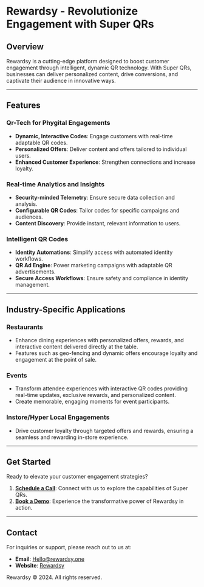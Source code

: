 # Rewardsy - Revolutionize Engagement with Super QRs

## Overview
Rewardsy is a cutting-edge platform designed to boost customer engagement through intelligent, dynamic QR technology. With Super QRs, businesses can deliver personalized content, drive conversions, and captivate their audience in innovative ways.

---

## Features

### Qr-Tech for Phygital Engagements
- **Dynamic, Interactive Codes**: Engage customers with real-time adaptable QR codes.
- **Personalized Offers**: Deliver content and offers tailored to individual users.
- **Enhanced Customer Experience**: Strengthen connections and increase loyalty.

### Real-time Analytics and Insights
- **Security-minded Telemetry**: Ensure secure data collection and analysis.
- **Configurable QR Codes**: Tailor codes for specific campaigns and audiences.
- **Content Discovery**: Provide instant, relevant information to users.

### Intelligent QR Codes
- **Identity Automations**: Simplify access with automated identity workflows.
- **QR Ad Engine**: Power marketing campaigns with adaptable QR advertisements.
- **Secure Access Workflows**: Ensure safety and compliance in identity management.

---

## Industry-Specific Applications

### Restaurants
- Enhance dining experiences with personalized offers, rewards, and interactive content delivered directly at the table.
- Features such as geo-fencing and dynamic offers encourage loyalty and engagement at the point of sale.

### Events
- Transform attendee experiences with interactive QR codes providing real-time updates, exclusive rewards, and personalized content.
- Create memorable, engaging moments for event participants.

### Instore/Hyper Local Engagements
- Drive customer loyalty through targeted offers and rewards, ensuring a seamless and rewarding in-store experience.

---

## Get Started
Ready to elevate your customer engagement strategies? 

1. **[Schedule a Call](#)**: Connect with us to explore the capabilities of Super QRs.
2. **[Book a Demo](#)**: Experience the transformative power of Rewardsy in action.

---

## Contact
For inquiries or support, please reach out to us at:
- **Email**: Hello@rewardsy.one
- **Website**: [Rewardsy](rewardsy.one)

Rewardsy © 2024. All rights reserved.

